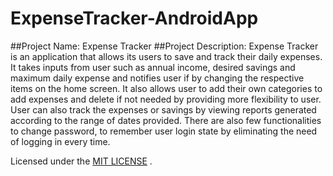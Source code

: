 # ExpenseTracker-AndroidApp

##Project Name: 
Expense Tracker
##Project Description: 
Expense Tracker is an application that allows its users to save and track their daily expenses. It takes inputs from user such as annual income, desired savings and maximum daily expense and notifies user if by changing the respective items on the home screen. It also allows user to add their own categories to add expenses and delete if not needed by providing more flexibility to user. User can also track the expenses or savings by viewing reports generated according to the range of dates provided. There are also few functionalities to change password, to remember user login state by eliminating the need of logging in every time.



Licensed under the [MIT LICENSE](License) .
